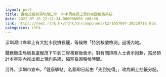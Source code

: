 ```yaml
---
layout: post
title: 盧寵茂視察深圳灣口岸　料本周推網上預約核酸檢測系統
date: 2022-07-10 22:32:34.000000000 +08:00
link: https://news.rthk.hk/rthk/ch/component/k2/1657097-20220710.htm
categories: rthk
---
```


深圳灣口岸早上有大批市民排長龍，等候做「特別核酸檢測」過境內地。

醫務衞生局局長盧寵茂下午到口岸視察後表示，對有關排隊人士表示抱歉，當局預計本星期內推出網上預約系統，縮短檢測輪候時間。

另外，深圳市宣布，「健康驛站」名額即日起由「先到先得」，改為網上抽籤分配。
